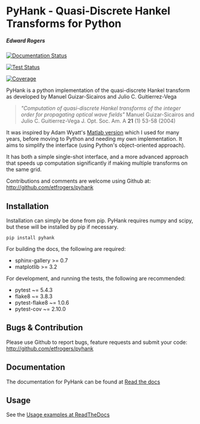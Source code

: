 PyHank - Quasi-Discrete Hankel Transforms for Python
====================================================

##### Edward Rogers


[![Documentation Status](https://readthedocs.org/projects/pyhank/badge/?version=latest)](https://pyhank.readthedocs.io/en/latest/?badge=latest)


[![Test Status](https://img.shields.io/travis/com/etfrogers/pyhank/master.svg?label=tests)](https://www.travis-ci.com/etfrogers/pyhank)

[![Coverage](https://codecov.io/gh/etfrogers/pyhank/branch/master/graph/badge.svg)](https://codecov.io/gh/etfrogers/pyhank)


PyHank is a python implementation of the quasi-discrete Hankel transform as developed by Manuel Guizar-Sicairos and Julio C. Guitierrez-Vega

> *"Computation of quasi-discrete Hankel transforms of the integer order for propagating optical wave fields"*
  Manuel Guizar-Sicairos and Julio C. Guitierrez-Vega
  J. Opt. Soc. Am. A **21** (1) 53-58 (2004)

It was inspired by Adam Wyatt's [Matlab version](https://uk.mathworks.com/matlabcentral/fileexchange/15623-hankel-transform) which I used for many years, before moving to Python and needing my own implementation. It aims to simplify the interface (using Python's object-oriented approach).

It has both a simple single-shot interface, and a more advanced approach that speeds up computation significantly if making multiple transforms on the same grid.

Contributions and comments are welcome using Github at:
http://github.com/etfrogers/pyhank


Installation
------------

Installation can simply be done from pip.
PyHank requires numpy and scipy, but these will be installed by pip if necessary.

``pip install pyhank``

For building the docs, the following are required:

- sphinx-gallery >= 0.7
- matplotlib >= 3.2

For development, and running the tests, the following are recommended:

- pytest ~= 5.4.3
- flake8 ~= 3.8.3
- pytest-flake8 ~= 1.0.6
- pytest-cov ~= 2.10.0

Bugs & Contribution
-------------------

Please use Github to report bugs, feature requests and submit your code:
http://github.com/etfrogers/pyhank



Documentation
-------------

The documentation for PyHank can be found at [Read the docs](https://pyhank.readthedocs.io/en/latest/index.html)

Usage
-----

See the [Usage examples at ReadTheDocs](https://pyhank.readthedocs.io/en/latest/auto_examples/index.html)
